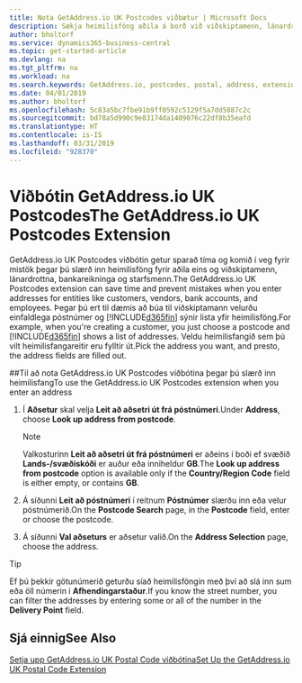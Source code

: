```yaml
---
title: Nota GetAddress.io UK Postcodes viðbætur | Microsoft Docs
description: Sækja heimilisföng aðila á borð við viðskiptamenn, lánardrottna, starfsmann og bankastofnanir í Bretlandi með GetAddress.io þjónustunni.
author: bholtorf
ms.service: dynamics365-business-central
ms.topic: get-started-article
ms.devlang: na
ms.tgt_pltfrm: na
ms.workload: na
ms.search.keywords: GetAddress.io, postcodes, postal, address, extension
ms.date: 04/01/2019
ms.author: bholtorf
ms.openlocfilehash: 5c83a5bc7fbe91b9ff0592c5129f5a7dd5887c2c
ms.sourcegitcommit: bd78a5d990c9e83174da1409076c22df8b35eafd
ms.translationtype: HT
ms.contentlocale: is-IS
ms.lasthandoff: 03/31/2019
ms.locfileid: "928370"
---
```

# <a name="the-getaddressio-uk-postcodes-extension"></a><span data-ttu-id="48380-103">Viðbótin GetAddress.io UK Postcodes</span><span class="sxs-lookup"><span data-stu-id="48380-103">The GetAddress.io UK Postcodes Extension</span></span>
<span data-ttu-id="48380-104">GetAddress.io UK Postcodes viðbótin getur sparað tíma og komið í veg fyrir mistök þegar þú slærð inn heimilisföng fyrir aðila eins og viðskiptamenn, lánardrottna, bankareikninga og starfsmenn.</span><span class="sxs-lookup"><span data-stu-id="48380-104">The GetAddress.io UK Postcodes extension can save time and prevent mistakes when you enter addresses for entities like customers, vendors, bank accounts, and employees.</span></span> <span data-ttu-id="48380-105">Þegar þú ert til dæmis að búa til viðskiptamann velurðu einfaldlega póstnúmer og [!INCLUDE[d365fin](includes/d365fin_md.md)] sýnir lista yfir heimilisföng.</span><span class="sxs-lookup"><span data-stu-id="48380-105">For example, when you're creating a customer, you just choose a postcode and [!INCLUDE[d365fin](includes/d365fin_md.md)] shows a list of addresses.</span></span> <span data-ttu-id="48380-106">Veldu heimilisfangið sem þú vilt heimilisfangareitir eru fylltir út.</span><span class="sxs-lookup"><span data-stu-id="48380-106">Pick the address you want, and presto, the address fields are filled out.</span></span>  

##<a name="to-use-the-getaddressio-uk-postcodes-extension-when-you-enter-an-address"></a><span data-ttu-id="48380-107">Til að nota GetAddress.io UK Postcodes viðbótina þegar þú slærð inn heimilisfang</span><span class="sxs-lookup"><span data-stu-id="48380-107">To use the GetAddress.io UK Postcodes extension when you enter an address</span></span>
1. <span data-ttu-id="48380-108">Í **Aðsetur** skal velja **Leit að aðsetri út frá póstnúmeri**.</span><span class="sxs-lookup"><span data-stu-id="48380-108">Under **Address**, choose **Look up address from postcode**.</span></span>  

    > [!NOTE]  
    >   <span data-ttu-id="48380-109">Valkosturinn **Leit að aðsetri út frá póstnúmeri** er aðeins í boði ef svæðið **Lands-/svæðiskóði** er auður eða inniheldur **GB**.</span><span class="sxs-lookup"><span data-stu-id="48380-109">The **Look up address from postcode** option is available only if the **Country/Region Code** field is either empty, or contains **GB**.</span></span>
2. <span data-ttu-id="48380-110">Á síðunni **Leit að póstnúmeri** í reitnum **Póstnúmer** slærðu inn eða velur póstnúmerið.</span><span class="sxs-lookup"><span data-stu-id="48380-110">On the **Postcode Search** page, in the **Postcode** field, enter or choose the postcode.</span></span>  
3. <span data-ttu-id="48380-111">Á síðunni **Val aðseturs** er aðsetur valið.</span><span class="sxs-lookup"><span data-stu-id="48380-111">On the **Address Selection** page, choose the address.</span></span>  

> [!TIP]  
>   <span data-ttu-id="48380-112">Ef þú þekkir götunúmerið geturðu síað heimilisföngin með því að slá inn sum eða öll númerin í **Afhendingarstaður**.</span><span class="sxs-lookup"><span data-stu-id="48380-112">If you know the street number, you can filter the addresses by entering some or all of the number in the **Delivery Point** field.</span></span>


## <a name="see-also"></a><span data-ttu-id="48380-113">Sjá einnig</span><span class="sxs-lookup"><span data-stu-id="48380-113">See Also</span></span>
[<span data-ttu-id="48380-114">Setja upp GetAddress.io UK Postal Code viðbótina</span><span class="sxs-lookup"><span data-stu-id="48380-114">Set Up the GetAddress.io UK Postal Code Extension</span></span>](LocalFunctionality/UnitedKingdom/uk-setup-postal-code-service.md)
